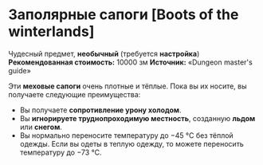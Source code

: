 # Заполярные сапоги [Boots of the winterlands]

Чудесный предмет, **необычный** (требуется **настройка**)
**Рекомендованная стоимость:** 10000 зм
**Источник:** «Dungeon master's guide»

Эти **меховые сапоги** очень плотные и тёплые. Пока вы их носите, вы получаете следующие преимущества:

- Вы получаете **сопротивление урону холодом**.
- Вы **игнорируете труднопроходимую местность**, созданную **льдом** или **снегом**.
- Вы нормально переносите температуру до −45 °C без тёплой одежды. Если вы одеты в теплую одежду, то можете переносить температуру до −73 °C.